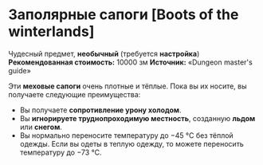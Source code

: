 # Заполярные сапоги [Boots of the winterlands]

Чудесный предмет, **необычный** (требуется **настройка**)
**Рекомендованная стоимость:** 10000 зм
**Источник:** «Dungeon master's guide»

Эти **меховые сапоги** очень плотные и тёплые. Пока вы их носите, вы получаете следующие преимущества:

- Вы получаете **сопротивление урону холодом**.
- Вы **игнорируете труднопроходимую местность**, созданную **льдом** или **снегом**.
- Вы нормально переносите температуру до −45 °C без тёплой одежды. Если вы одеты в теплую одежду, то можете переносить температуру до −73 °C.